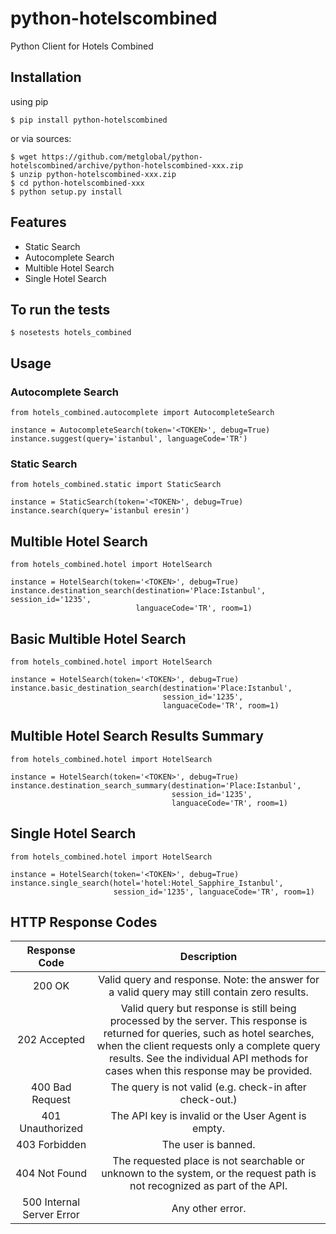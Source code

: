 python-hotelscombined
=================================

Python Client for Hotels Combined


## Installation

using pip

    $ pip install python-hotelscombined

or via sources:

    $ wget https://github.com/metglobal/python-hotelscombined/archive/python-hotelscombined-xxx.zip
    $ unzip python-hotelscombined-xxx.zip
    $ cd python-hotelscombined-xxx
    $ python setup.py install


## Features

* Static Search
* Autocomplete Search
* Multible Hotel Search
* Single Hotel Search


## To run the tests

    $ nosetests hotels_combined


## Usage

### Autocomplete Search

    from hotels_combined.autocomplete import AutocompleteSearch

    instance = AutocompleteSearch(token='<TOKEN>', debug=True)
    instance.suggest(query='istanbul', languageCode='TR')

### Static Search

    from hotels_combined.static import StaticSearch

    instance = StaticSearch(token='<TOKEN>', debug=True)
    instance.search(query='istanbul eresin')

## Multible Hotel Search

    from hotels_combined.hotel import HotelSearch

    instance = HotelSearch(token='<TOKEN>', debug=True)
    instance.destination_search(destination='Place:Istanbul', session_id='1235',
                                languaceCode='TR', room=1)

## Basic Multible Hotel Search

    from hotels_combined.hotel import HotelSearch

    instance = HotelSearch(token='<TOKEN>', debug=True)
    instance.basic_destination_search(destination='Place:Istanbul',
                                      session_id='1235',
                                      languaceCode='TR', room=1)


## Multible Hotel Search Results Summary

    from hotels_combined.hotel import HotelSearch

    instance = HotelSearch(token='<TOKEN>', debug=True)
    instance.destination_search_summary(destination='Place:Istanbul',
                                        session_id='1235',
                                        languaceCode='TR', room=1)

## Single Hotel Search

    from hotels_combined.hotel import HotelSearch

    instance = HotelSearch(token='<TOKEN>', debug=True)
    instance.single_search(hotel='hotel:Hotel_Sapphire_Istanbul',
                           session_id='1235', languaceCode='TR', room=1)


## HTTP Response Codes

|       Response Code       |                                                                                                                              Description                                                                                                                             |
|:-------------------------:|:--------------------------------------------------------------------------------------------------------------------------------------------------------------------------------------------------------------------------------------------------------------------:|
|           200 OK          |                                                                                     Valid query and response. Note: the answer for a valid query may still contain zero results.                                                                                     |
|        202 Accepted       | Valid query but response is still being processed by the server. This response is returned for queries, such as hotel searches, when the client requests only a complete query results. See the individual API methods for cases when this response may be provided. |
|      400 Bad Request      |                                                                                                        The query is not valid (e.g. check-in after check-out.)                                                                                                       |
| 401 Unauthorized          | The API key is invalid or the User Agent is empty.                                                                                                                                                                                                                   |
| 403 Forbidden             | The user is banned.                                                                                                                                                                                                                                                  |
| 404 Not Found             | The requested place is not searchable or unknown to the system, or the request path is not recognized as part of the API.                                                                                                                                            |
| 500 Internal Server Error | Any other error.                                                                                                                                                                                                                                                     |
